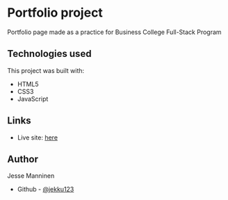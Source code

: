 # Portfolio project

Portfolio page made as a practice for Business College Full-Stack Program

## Technologies used

This project was built with:

- HTML5
- CSS3
- JavaScript

## Links

- Live site: [here](https://public.bc.fi/s2300101/Portfolio)

## Author

Jesse Manninen

- Github - [@jekku123](https://github.com/jekku123)
